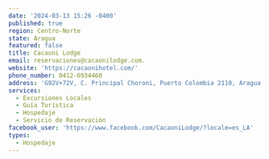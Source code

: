 ```yaml
---
date: '2024-03-13 15:26 -0400'
published: true
region: Centro-Norte
state: Aragua
featured: false
title: Cacaoni Lodge
email: reservaciones@cacaonilodge.com.
website: 'https://cacaonihotel.com/'
phone_number: 0412-6934460
address: 'G92V+72V, C. Principal Choroni, Puerto Colombia 2110, Aragua'
services:
  - Excursiones Locales
  - Guía Turística
  - Hospedaje
  - Servicio de Reservación
facebook_user: 'https://www.facebook.com/CacaoniLodge/?locale=es_LA'
types:
  - Hospedaje
---
```



